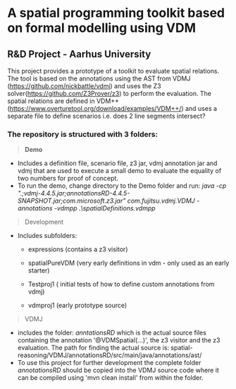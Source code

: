 
# A spatial programming toolkit based on formal modelling using VDM
##  R&D Project - Aarhus University

This project provides a prototype of a toolkit to evaluate spatial relations. 
The tool is based on the annotations using the AST from VDMJ (https://github.com/nickbattle/vdmj) and uses the Z3 solver(https://github.com/Z3Prover/z3) to perform the evaluation. 
The spatial relations are defined in VDM++ (https://www.overturetool.org/download/examples/VDM++/) and uses a separate file to define scenarios i.e. does 2 line segments intersect?

### The repository is structured with 3 folders: 
>**Demo**
- Includes a definition file, scenario file, z3 jar, vdmj annotation jar and vdmj that are used to execute a small demo to evaluate the equality of two numbers for proof of concept. 
 - To run the demo, change directory to the Demo folder and run: *java -cp ".;vdmj-4.4.5.jar;annotationsRD-4.4.5-SNAPSHOT.jar;com.microsoft.z3.jar" com.fujitsu.vdmj.VDMJ  -annotations -vdmpp .\spatialDefinitions.vdmpp*
 
>Development
- Includes subfolders:

  - expressions (contains a z3 visitor)

  - spatialPureVDM (very early definitions in vdm - only used as an early starter)

  - Testproj1 ( initial tests of how to define custom annotations from vdmj)

  - vdmproj1 (early prototype source)
>VDMJ
- includes the folder: *anntationsRD* which is the actual source files containing the annotation '@VDMSpatial(...)', the z3 visitor and the z3 evaluation. The path for finding the actual source is: spatial-reasoning/VDMJ/annotationsRD/src/main/java/annotations/ast/
- To use this project for further development the complete folder *annotationsRD* should be copied into the VDMJ source code where it can be compiled using 'mvn clean install' from within the folder. 

